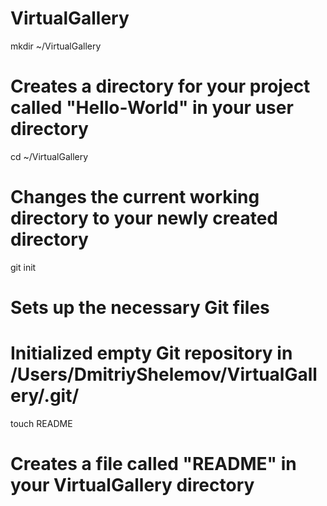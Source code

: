 VirtualGallery
==============
mkdir ~/VirtualGallery
# Creates a directory for your project called "Hello-World" in your user directory

cd ~/VirtualGallery
# Changes the current working directory to your newly created directory

git init
# Sets up the necessary Git files
# Initialized empty Git repository in /Users/DmitriyShelemov/VirtualGallery/.git/

touch README
# Creates a file called "README" in your VirtualGallery directory
